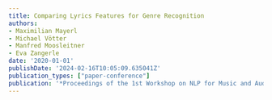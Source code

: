 ```yaml
---
title: Comparing Lyrics Features for Genre Recognition
authors:
- Maximilian Mayerl
- Michael Vötter
- Manfred Moosleitner
- Eva Zangerle
date: '2020-01-01'
publishDate: '2024-02-16T10:05:09.635041Z'
publication_types: ["paper-conference"]
publication: '*Proceedings of the 1st Workshop on NLP for Music and Audio (NLP4MusA)*'
---
```

